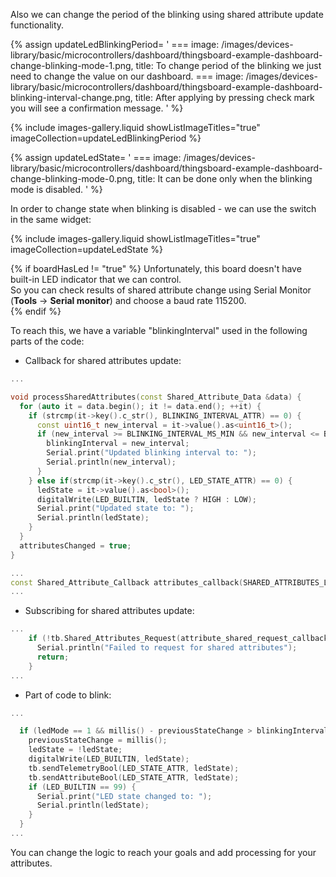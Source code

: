 
Also we can change the period of the blinking using shared attribute update functionality.    

{% assign updateLedBlinkingPeriod= '
    ===
        image: /images/devices-library/basic/microcontrollers/dashboard/thingsboard-example-dashboard-change-blinking-mode-1.png,
        title: To change period of the blinking we just need to change the value on our dashboard.
    ===
        image: /images/devices-library/basic/microcontrollers/dashboard/thingsboard-example-dashboard-blinking-interval-change.png,
        title: After applying by pressing check mark you will see a confirmation message.
'
%} 

{% include images-gallery.liquid showListImageTitles="true" imageCollection=updateLedBlinkingPeriod %}

{% assign updateLedState= '
    ===
        image: /images/devices-library/basic/microcontrollers/dashboard/thingsboard-example-dashboard-change-blinking-mode-0.png,
        title: It can be done only when the blinking mode is disabled.
'
%}

In order to change state when blinking is disabled - we can use the switch in the same widget:  

{% include images-gallery.liquid showListImageTitles="true" imageCollection=updateLedState %}


{% if boardHasLed != "true" %}
Unfortunately, this board doesn't have built-in LED indicator that we can control.  
So you can check results of shared attribute change using Serial Monitor (**Tools** -> **Serial monitor**) and choose a baud rate 115200.  
{% endif %}

To reach this, we have a variable "blinkingInterval" used in the following parts of the code:  
- Callback for shared attributes update:  
    
```cpp
...

void processSharedAttributes(const Shared_Attribute_Data &data) {
  for (auto it = data.begin(); it != data.end(); ++it) {
    if (strcmp(it->key().c_str(), BLINKING_INTERVAL_ATTR) == 0) {
      const uint16_t new_interval = it->value().as<uint16_t>();
      if (new_interval >= BLINKING_INTERVAL_MS_MIN && new_interval <= BLINKING_INTERVAL_MS_MAX) {
        blinkingInterval = new_interval;
        Serial.print("Updated blinking interval to: ");
        Serial.println(new_interval);
      }
    } else if(strcmp(it->key().c_str(), LED_STATE_ATTR) == 0) {
      ledState = it->value().as<bool>();
      digitalWrite(LED_BUILTIN, ledState ? HIGH : LOW);
      Serial.print("Updated state to: ");
      Serial.println(ledState);
    }
  }
  attributesChanged = true;
}

...
const Shared_Attribute_Callback attributes_callback(SHARED_ATTRIBUTES_LIST.cbegin(), SHARED_ATTRIBUTES_LIST.cend(), &processSharedAttributes);
...
```

- Subscribing for shared attributes update:  
    
```cpp
...
    if (!tb.Shared_Attributes_Request(attribute_shared_request_callback)) {
      Serial.println("Failed to request for shared attributes");
      return;
    }
...
```

- Part of code to blink:  
    
```cpp
...

  if (ledMode == 1 && millis() - previousStateChange > blinkingInterval) {
    previousStateChange = millis();
    ledState = !ledState;
    digitalWrite(LED_BUILTIN, ledState);
    tb.sendTelemetryBool(LED_STATE_ATTR, ledState);
    tb.sendAttributeBool(LED_STATE_ATTR, ledState);
    if (LED_BUILTIN == 99) {
      Serial.print("LED state changed to: ");
      Serial.println(ledState);
    }
  }
...
```

You can change the logic to reach your goals and add processing for your attributes.  
